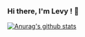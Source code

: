 ### Hi there, I'm Levy ! 👋
[![Anurag's github stats](https://github-readme-stats.vercel.app/api?username=LewLevy&show_icons=true&theme=radical)](https://github.com/anuraghazra/github-readme-stats)
<!--
**LewLevy/LewLevy** is a ✨ _special_ ✨ repository because its `README.md` (this file) appears on your GitHub profile.

Here are some ideas to get you started:

- 🔭 I’m currently working on ...
- 🌱 I’m currently learning ...
- 👯 I’m looking to collaborate on ...
- 🤔 I’m looking for help with ...
- 💬 Ask me about ...
- 📫 How to reach me: ...
- 😄 Pronouns: ...
- ⚡ Fun fact: ...
-->
